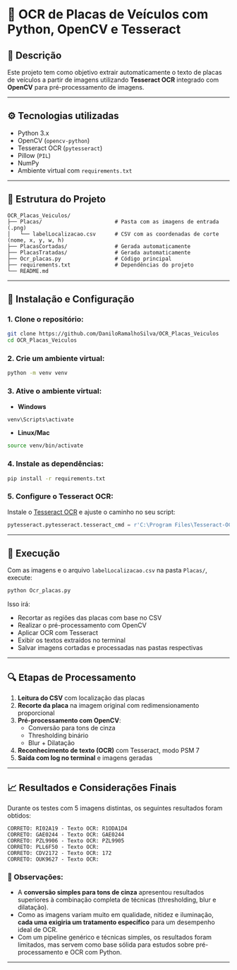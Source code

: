 # 🧾 OCR de Placas de Veículos com Python, OpenCV e Tesseract

## 📌 Descrição
Este projeto tem como objetivo extrair automaticamente o texto de placas de veículos a partir de imagens utilizando **Tesseract OCR** integrado com **OpenCV** para pré-processamento de imagens.

---

## ⚙️ Tecnologias utilizadas

- Python 3.x
- OpenCV (`opencv-python`)
- Tesseract OCR (`pytesseract`)
- Pillow (`PIL`)
- NumPy
- Ambiente virtual com `requirements.txt`

---

## 📂 Estrutura do Projeto

```
OCR_Placas_Veiculos/
├── Placas/                       # Pasta com as imagens de entrada (.png)
│   └── labelLocalizacao.csv      # CSV com as coordenadas de corte (nome, x, y, w, h)
├── PlacasCortadas/               # Gerada automaticamente
├── PlacasTratadas/               # Gerada automaticamente
├── Ocr_placas.py                 # Código principal
├── requirements.txt              # Dependências do projeto
└── README.md
```

---

## 🔧 Instalação e Configuração

### 1. Clone o repositório:
```bash
git clone https://github.com/DaniloRamalhoSilva/OCR_Placas_Veiculos
cd OCR_Placas_Veiculos
```

### 2. Crie um ambiente virtual:
```bash
python -m venv venv
```

### 3. Ative o ambiente virtual:
- **Windows**
```bash
venv\Scripts\activate
```
- **Linux/Mac**
```bash
source venv/bin/activate
```

### 4. Instale as dependências:
```bash
pip install -r requirements.txt
```

### 5. Configure o Tesseract OCR:
Instale o [Tesseract OCR](https://github.com/tesseract-ocr/tesseract) e ajuste o caminho no seu script:

```python
pytesseract.pytesseract.tesseract_cmd = r'C:\Program Files\Tesseract-OCR\tesseract.exe'
```

---

## 🚀 Execução

Com as imagens e o arquivo `labelLocalizacao.csv` na pasta `Placas/`, execute:

```bash
python Ocr_placas.py
```

Isso irá:
- Recortar as regiões das placas com base no CSV
- Realizar o pré-processamento com OpenCV
- Aplicar OCR com Tesseract
- Exibir os textos extraídos no terminal
- Salvar imagens cortadas e processadas nas pastas respectivas

---

## 🔍 Etapas de Processamento

1. **Leitura do CSV** com localização das placas
2. **Recorte da placa** na imagem original com redimensionamento proporcional
3. **Pré-processamento com OpenCV**:
   - Conversão para tons de cinza
   - Thresholding binário
   - Blur + Dilatação
4. **Reconhecimento de texto (OCR)** com Tesseract, modo PSM 7
5. **Saída com log no terminal** e imagens geradas

---

## 📈 Resultados e Considerações Finais

Durante os testes com 5 imagens distintas, os seguintes resultados foram obtidos:

```
CORRETO: RI02A19 - Texto OCR: R1ODA1D4 
CORRETO: GAE0244 - Texto OCR: GAE0244 
CORRETO: PZL9906 - Texto OCR: PZL9905 
CORRETO: PLL6F50 - Texto OCR: 
CORRETO: CDV2172 - Texto OCR: 172 
CORRETO: OUK9627 - Texto OCR:
```

### 📝 Observações:
- A **conversão simples para tons de cinza** apresentou resultados superiores à combinação completa de técnicas (thresholding, blur e dilatação).
- Como as imagens variam muito em qualidade, nitidez e iluminação, **cada uma exigiria um tratamento específico** para um desempenho ideal de OCR.
- Com um pipeline genérico e técnicas simples, os resultados foram limitados, mas servem como base sólida para estudos sobre pré-processamento e OCR com Python.

---
